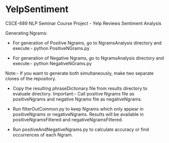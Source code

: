 # YelpSentiment
CSCE-689 NLP Seminar Course Project - Yelp Reviews Sentiment Analysis

Generating Ngrams:

- For generation of Positive Ngrams, go to NgramsAnalysis directory and execute:-
python PositiveNGrams.py


- For generation of Negative Ngrams, go to NgramsAnalysis directory and execute:-
python NegativeNGrams.py


Note:- If you want to generate both simultaneously, make two separate clones of the repository.


- Copy the resulting phraseDictionary file from results directory to evaluate directory.
Important:- Call positive Ngrams file as positiveNgrams and negative Ngrams file as negativeNgrams.

- Run filterOutCommon.py to keep Ngrams which only appear in positiveNgrams or negativeNgrams.
Results will be available in positiveNgramsFiltered and negativeNgramsFiltered.

- Run positiveAndNegativeNgrams.py to calculate accuracy or find occurrences of each Ngram.
